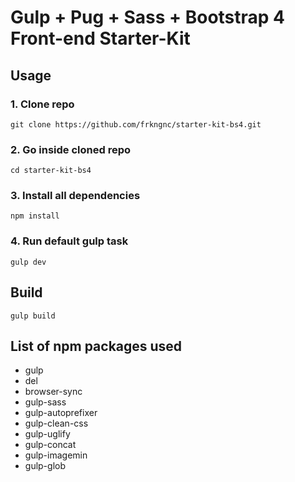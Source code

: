 
# Gulp + Pug  + Sass + Bootstrap 4 Front-end Starter-Kit

## Usage

### 1. Clone repo
```
git clone https://github.com/frkngnc/starter-kit-bs4.git
```

### 2. Go inside cloned repo
```
cd starter-kit-bs4
```

### 3. Install all dependencies 
```
npm install
```

### 4. Run default gulp task
```
gulp dev
```

## Build 
```
gulp build
```

## List of npm packages used

- gulp
- del
- browser-sync
- gulp-sass
- gulp-autoprefixer
- gulp-clean-css
- gulp-uglify
- gulp-concat
- gulp-imagemin
- gulp-glob

